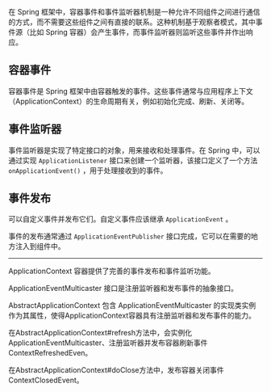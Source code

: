 在 Spring 框架中，容器事件和事件监听器机制是一种允许不同组件之间进行通信的方式，而不需要这些组件之间有直接的联系。这种机制基于观察者模式，其中事件源（比如 Spring 容器）会产生事件，而事件监听器则监听这些事件并作出响应。

## 容器事件

容器事件是 Spring 框架中由容器触发的事件。这些事件通常与应用程序上下文（ApplicationContext）的生命周期有关，例如初始化完成、刷新、关闭等。

## 事件监听器

事件监听器是实现了特定接口的对象，用来接收和处理事件。在 Spring 中，可以通过实现 `ApplicationListener` 接口来创建一个监听器，该接口定义了一个方法 `onApplicationEvent()` ，用于处理接收到的事件。

## 事件发布

可以自定义事件并发布它们。自定义事件应该继承 `ApplicationEvent` 。

事件的发布通常通过 `ApplicationEventPublisher` 接口完成，它可以在需要的地方注入到组件中。

---

ApplicationContext 容器提供了完善的事件发布和事件监听功能。

ApplicationEventMulticaster 接口是注册监听器和发布事件的抽象接口。

AbstractApplicationContext 包含 ApplicationEventMulticaster 的实现类实例作为其属性，使得ApplicationContext容器具有注册监听器和发布事件的能力。

在AbstractApplicationContext#refresh方法中，会实例化ApplicationEventMulticaster、注册监听器并发布容器刷新事件 ContextRefreshedEven。

在AbstractApplicationContext#doClose方法中，发布容器关闭事件ContextClosedEvent。

